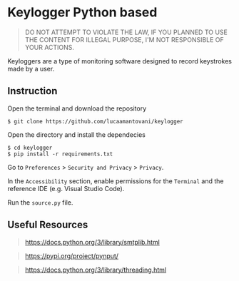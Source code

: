# Keylogger Python based
> DO NOT ATTEMPT TO VIOLATE THE LAW, IF YOU PLANNED TO USE THE CONTENT FOR ILLEGAL PURPOSE, I'M NOT RESPONSIBLE OF YOUR ACTIONS.

Keyloggers are a type of monitoring software designed to record keystrokes made by a user.

## Instruction

Open the terminal and download the repository
``` 
$ git clone https://github.com/lucaamantovani/keylogger
```
Open the directory and install the dependecies
```
$ cd keylogger
$ pip install -r requirements.txt
``` 

Go to `Preferences` > `Security and Privacy` > `Privacy`.

In the `Accessibility` section, enable permissions for the `Terminal` and the reference IDE (e.g. Visual Studio Code).

Run the `source.py` file. 

## Useful Resources

> https://docs.python.org/3/library/smtplib.html

> https://pypi.org/project/pynput/

> https://docs.python.org/3/library/threading.html
